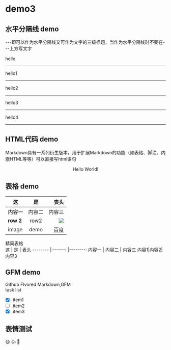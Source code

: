 # demo3
## 水平分隔线 demo
---即可以作为水平分隔线又可作为文字的三级标题，当作为水平分隔线时不要在---上方写文字

hello

---
hello1
***
hello2
***
hello3
***
hello4
<hr>

## HTML代码 demo
Markdown具有一系列衍生版本，用于扩展Markdown的功能（如表格、脚注、内嵌HTML等等）可以直接写html语句
<p align='center'>Hello World!</p>

## 表格 demo
<!--- :----:居中 :----左对齐 ----:右对齐 -->

|    这   |   是    |   表头  |
|-------- |:------: |--------:|
| 内容一  | 内容二  |  内容三 |
|**row 2**| row2    | ![][google_logo] |
| image   | demo    |  [百度] |

精简表格  
 这   |   是    |   表头 
 -------- |:------: |--------:
 内容一  | 内容二  |  内容三 
 内容1|内容2|内容3

## GFM demo
Github Flvored Markdown,GFM  
task list
- [x] item1
- [ ] item2
- [x] item3
 
## 表情测试
:smile:
:thumbsup:
:pray:


<!--- 下面是本文档中引用到的链接 -->
[google_logo]:images/googlelogo.png
[百度]:http://www.baidu.com
